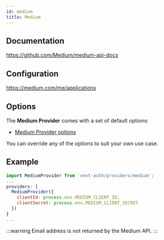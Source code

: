 ```yaml
---
id: medium
title: Medium
---
```


## Documentation

https://github.com/Medium/medium-api-docs

## Configuration

https://medium.com/me/applications

## Options

The **Medium Provider** comes with a set of default options:

- [Medium Provider options](https://github.com/nextauthjs/next-auth/blob/main/src/providers/medium.js)

You can override any of the options to suit your own use case.

## Example

```js
import MediumProvider from 'next-auth/providers/medium';
...
providers: [
  MediumProvider({
    clientId: process.env.MEDIUM_CLIENT_ID,
    clientSecret: process.env.MEDIUM_CLIENT_SECRET
  })
}
...
```

:::warning
Email address is not returned by the Medium API.
:::
